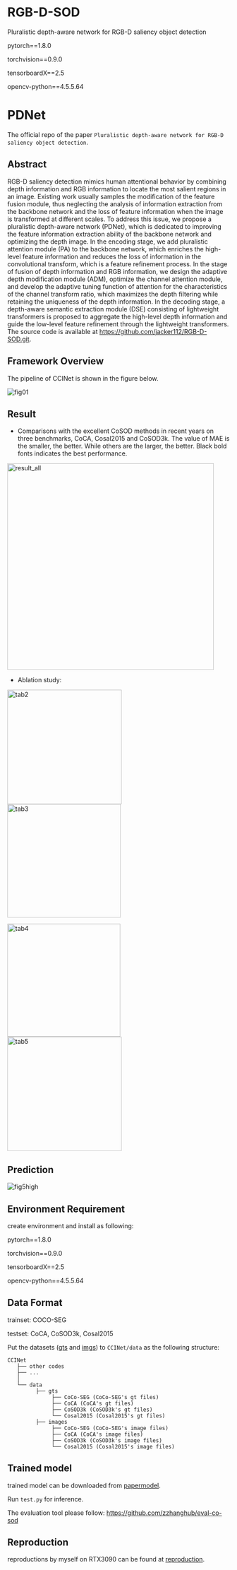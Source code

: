 # RGB-D-SOD
Pluralistic depth-aware network for RGB-D saliency object detection

pytorch==1.8.0

torchvision==0.9.0

tensorboardX==2.5

opencv-python==4.5.5.64

# PDNet

The official repo of the paper `Pluralistic depth-aware network for RGB-D saliency object detection`.

## Abstract

RGB-D saliency detection mimics human attentional behavior by combining depth information and RGB information to locate the most salient regions in an image. Existing work usually samples the modification of the feature fusion module, thus neglecting the analysis of information extraction from the backbone network and the loss of feature information when the image is transformed at different scales. To address this issue, we propose a pluralistic depth-aware network (PDNet), which is dedicated to improving the feature information extraction ability of the backbone network and optimizing the depth image. In the encoding stage, we add pluralistic attention module (PA) to the backbone network, which enriches the high-level feature information and reduces the loss of information in the convolutional transform, which is a feature refinement process. In the stage of fusion of depth information and RGB information, we design the adaptive depth modification module (ADM), optimize the channel attention module, and develop the adaptive tuning function of attention for the characteristics of the channel transform ratio, which maximizes the depth filtering while retaining the uniqueness of the depth information. In the decoding stage, a depth-aware semantic extraction module (DSE) consisting of lightweight transformers is proposed to aggregate the high-level depth information and guide the low-level feature refinement through the lightweight transformers. The source code is available at https://github.com/jacker112/RGB-D-SOD.git.

## Framework Overview
The pipeline of CCINet is shown in the figure below. 

![fig01](https://github.com/jacker112/RGB-D-SOD/assets/148022707/189c9df7-9ac0-4842-b193-ca3c4a855927)



## Result

- Comparisons with the excellent CoSOD methods in recent years on three benchmarks, CoCA, Cosal2015 and CoSOD3k. The value of MAE is the smaller, the better. While others are the larger, the better. Black bold fonts indicates the best performance.

<img width="468" alt="result_all" src="https://github.com/JoeLAL24/CCINet/assets/100739402/a4688225-8bd5-483a-976c-b30706a07e63">

- Ablation study:

<img width="259" alt="tab2" src="https://github.com/JoeLAL24/CCINet/assets/100739402/3ae56ddb-da40-423c-8afb-9d353346ba80"> <img width="257" alt="tab3" src="https://github.com/JoeLAL24/CCINet/assets/100739402/14c8a49c-e8fe-4546-a605-53beaccf1e7a">

<img width="256" alt="tab4" src="https://github.com/JoeLAL24/CCINet/assets/100739402/3c0bcb22-c82e-4b53-9f38-f70663efc576"> <img width="259" alt="tab5" src="https://github.com/JoeLAL24/CCINet/assets/100739402/3087f007-5eef-4835-a6ab-f9cbbe2b4cff">

## Prediction

![fig5high](https://github.com/JoeLAL24/CCINet/assets/100739402/706d4e35-fcd9-4bb2-8fbf-9781fade913c)

## Environment Requirement

create environment and install as following: 


pytorch==1.8.0

torchvision==0.9.0

tensorboardX==2.5

opencv-python==4.5.5.64

## Data Format

trainset: COCO-SEG

testset: CoCA, CoSOD3k, Cosal2015

Put the datasets ([gts](https://pan.baidu.com/s/1A0cklgxqK2yPtYI7GNY62Q?pwd=7xo7) and [imgs](https://pan.baidu.com/s/1Bf3HfdDWMiV4MIaHu2MJQQ?pwd=scub)) to `CCINet/data` as the following structure:

```
CCINet
   ├── other codes
   ├── ...
   │ 
   └── data
         ├── gts
              ├── CoCo-SEG (CoCo-SEG's gt files)
         	  ├── CoCA (CoCA's gt files)
              ├── CoSOD3k (CoSOD3k's gt files)
              └── Cosal2015 (Cosal2015's gt files)
         ├── images
              ├── CoCo-SEG (CoCo-SEG's image files)
         	  ├── CoCA (CoCA's image files)
              ├── CoSOD3k (CoSOD3k's image files)
              └── Cosal2015 (Cosal2015's image files)
```

## Trained model

trained model can be downloaded from [papermodel](https://pan.baidu.com/s/1R-isw86_4UrCGNo2T2ubSg?pwd=koy2).

Run `test.py` for inference.

The evaluation tool please follow: https://github.com/zzhanghub/eval-co-sod

## Reproduction

reproductions by myself on RTX3090 can be found at [reproduction](https://pan.baidu.com/s/1R-isw86_4UrCGNo2T2ubSg?pwd=koy2).
